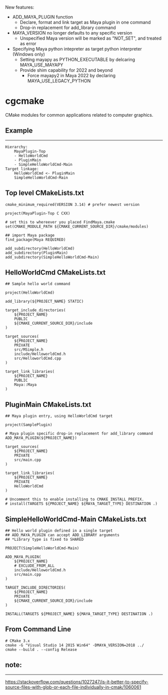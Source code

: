 New features:

* ADD_MAYA_PLUGIN function
    * Declare, format and link target as Maya plugin in one command
    * Drop-in replacement for add_library command
* MAYA_VERSION no longer defaults to any specific version
    * Unspecified Maya version will be marked as "NOT_SET", and treated as error
* Specifying Maya python intepreter as target python interpreter (Windows only)
    * Setting mayapy as PYTHON_EXECUTABLE by delcaring MAYA_USE_MAYAPY
    * Provide shim capability for 2022 and beyond
        * Force mayapy2 in Maya 2022 by declaring MAYA_USE_LEGACY_PYTHON

# cgcmake
CMake modules for common applications related to computer graphics.

## Example
-------------------
```
Hierarchy:
    MayaPlugin-Top
    - HelloWorldCmd
    - PluginMain
    - SimpleHelloWorldCmd-Main
Target linkage:
    HelloWorldCmd <- PluginMain
    SimpleHelloWorldCmd-Main
```

Top level CMakeLists.txt
-------------------
    cmake_minimum_required(VERSION 3.14) # prefer newest version

    project(MayaPlugin-Top C CXX)

    # set this to whereever you placed FindMaya.cmake
    set(CMAKE_MODULE_PATH ${CMAKE_CURRENT_SOURCE_DIR}/cmake/modules)

    ## import Maya package
    find_package(Maya REQUIRED)

    add_subdirectory(HelloWorldCmd)
    add_subdirectory(PluginMain)
    add_subdirectory(SimpleHelloWorldCmd-Main)

HelloWorldCmd CMakeLists.txt
-------------------


    ## Sample hello world command

    project(HelloWorldCmd)

    add_library(${PROJECT_NAME} STATIC)

    target_include_directories(
        ${PROJECT_NAME} 
        PUBLIC 
        ${CMAKE_CURRENT_SOURCE_DIR}/include
    )

    target_sources(
        ${PROJECT_NAME}
        PRIVATE
        src/MSimple.h
        include/HelloworldCmd.h
        src/HelloworldCmd.cpp
    )

    target_link_libraries(
        ${PROJECT_NAME} 
        PUBLIC 
        Maya::Maya
    )

PluginMain CMakeLists.txt
-------------------

    ## Maya plugin entry, using HelloWorldCmd target

    project(SamplePlugin)

    # Maya plugin specific drop-in replacement for add_library command
    ADD_MAYA_PLUGIN(${PROJECT_NAME})

    target_sources(
        ${PROJECT_NAME}
        PRIVATE
        src/main.cpp
    )

    target_link_libraries(
        ${PROJECT_NAME}
        PRIVATE 
        HelloWorldCmd
    )

    # Uncomment this to enable installing to CMAKE_INSTALL_PREFIX.
    # install(TARGETS ${PROJECT_NAME} ${MAYA_TARGET_TYPE} DESTINATION .)


SimpleHelloWorldCmd-Main CMakeLists.txt
-------------------

    ## Hello world plugin defined in a single target
    ## ADD_MAYA_PLUGIN can accept ADD_LIBRARY arguments
    ## *Library type is fixed to SHARED

    PROJECT(SimpleHelloWorldCmd-Main)

    ADD_MAYA_PLUGIN(
        ${PROJECT_NAME}
        # EXCLUDE_FROM_ALL
        include/HelloworldCmd.h
        src/main.cpp
    )

    TARGET_INCLUDE_DIRECTORIES(
        ${PROJECT_NAME}
        PRIVATE
        ${CMAKE_CURRENT_SOURCE_DIR}/include
    )

    INSTALL(TARGETS ${PROJECT_NAME} ${MAYA_TARGET_TYPE} DESTINATION .)

From Command Line
-----------------
    # CMake 3.x
    cmake -G "Visual Studio 14 2015 Win64" -DMAYA_VERSION=2018 ../
    cmake --build . --config Release

## note:
-----------------
https://stackoverflow.com/questions/1027247/is-it-better-to-specify-source-files-with-glob-or-each-file-individually-in-cmak/1060061
